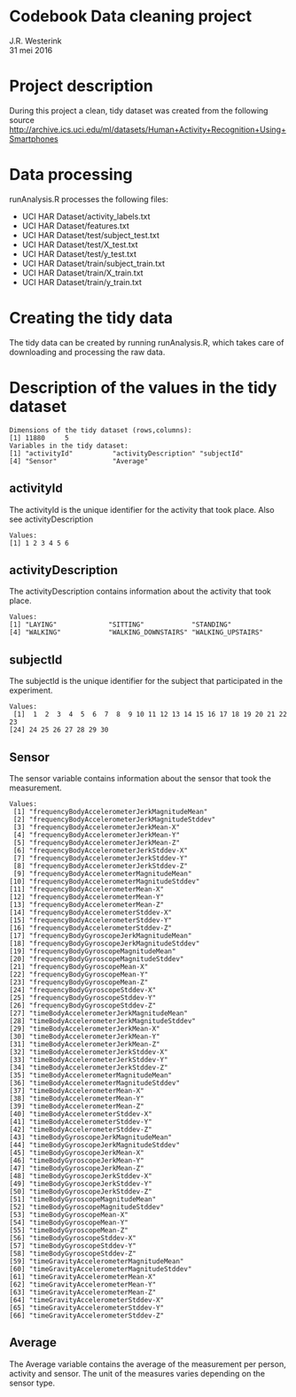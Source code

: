 # Codebook Data cleaning project
J.R. Westerink  
31 mei 2016  



# Project description
During this project a clean, tidy dataset was created from the following source
http://archive.ics.uci.edu/ml/datasets/Human+Activity+Recognition+Using+Smartphones

# Data processing
runAnalysis.R processes the following files:

* UCI HAR Dataset/activity_labels.txt     
* UCI HAR Dataset/features.txt           
* UCI HAR Dataset/test/subject_test.txt   
* UCI HAR Dataset/test/X_test.txt        
* UCI HAR Dataset/test/y_test.txt         
* UCI HAR Dataset/train/subject_train.txt
* UCI HAR Dataset/train/X_train.txt       
* UCI HAR Dataset/train/y_train.txt 

# Creating the tidy data
The tidy data can be created by running runAnalysis.R, which takes care of downloading and processing the raw data.


# Description of the values in the tidy dataset

```
Dimensions of the tidy dataset (rows,columns):
[1] 11880     5
Variables in the tidy dataset:
[1] "activityId"          "activityDescription" "subjectId"          
[4] "Sensor"              "Average"            
```


## activityId
The activityId is the unique identifier for the activity that took place. Also see activityDescription

```
Values:
[1] 1 2 3 4 5 6
```


## activityDescription
The activityDescription contains information about the activity that took place.

```
Values:
[1] "LAYING"             "SITTING"            "STANDING"          
[4] "WALKING"            "WALKING_DOWNSTAIRS" "WALKING_UPSTAIRS"  
```

## subjectId
The subjectId is the unique identifier for the subject that participated in the experiment.

```
Values:
 [1]  1  2  3  4  5  6  7  8  9 10 11 12 13 14 15 16 17 18 19 20 21 22 23
[24] 24 25 26 27 28 29 30
```

## Sensor
The sensor variable contains information about the sensor that took the measurement.

```
Values:
 [1] "frequencyBodyAccelerometerJerkMagnitudeMean"  
 [2] "frequencyBodyAccelerometerJerkMagnitudeStddev"
 [3] "frequencyBodyAccelerometerJerkMean-X"         
 [4] "frequencyBodyAccelerometerJerkMean-Y"         
 [5] "frequencyBodyAccelerometerJerkMean-Z"         
 [6] "frequencyBodyAccelerometerJerkStddev-X"       
 [7] "frequencyBodyAccelerometerJerkStddev-Y"       
 [8] "frequencyBodyAccelerometerJerkStddev-Z"       
 [9] "frequencyBodyAccelerometerMagnitudeMean"      
[10] "frequencyBodyAccelerometerMagnitudeStddev"    
[11] "frequencyBodyAccelerometerMean-X"             
[12] "frequencyBodyAccelerometerMean-Y"             
[13] "frequencyBodyAccelerometerMean-Z"             
[14] "frequencyBodyAccelerometerStddev-X"           
[15] "frequencyBodyAccelerometerStddev-Y"           
[16] "frequencyBodyAccelerometerStddev-Z"           
[17] "frequencyBodyGyroscopeJerkMagnitudeMean"      
[18] "frequencyBodyGyroscopeJerkMagnitudeStddev"    
[19] "frequencyBodyGyroscopeMagnitudeMean"          
[20] "frequencyBodyGyroscopeMagnitudeStddev"        
[21] "frequencyBodyGyroscopeMean-X"                 
[22] "frequencyBodyGyroscopeMean-Y"                 
[23] "frequencyBodyGyroscopeMean-Z"                 
[24] "frequencyBodyGyroscopeStddev-X"               
[25] "frequencyBodyGyroscopeStddev-Y"               
[26] "frequencyBodyGyroscopeStddev-Z"               
[27] "timeBodyAccelerometerJerkMagnitudeMean"       
[28] "timeBodyAccelerometerJerkMagnitudeStddev"     
[29] "timeBodyAccelerometerJerkMean-X"              
[30] "timeBodyAccelerometerJerkMean-Y"              
[31] "timeBodyAccelerometerJerkMean-Z"              
[32] "timeBodyAccelerometerJerkStddev-X"            
[33] "timeBodyAccelerometerJerkStddev-Y"            
[34] "timeBodyAccelerometerJerkStddev-Z"            
[35] "timeBodyAccelerometerMagnitudeMean"           
[36] "timeBodyAccelerometerMagnitudeStddev"         
[37] "timeBodyAccelerometerMean-X"                  
[38] "timeBodyAccelerometerMean-Y"                  
[39] "timeBodyAccelerometerMean-Z"                  
[40] "timeBodyAccelerometerStddev-X"                
[41] "timeBodyAccelerometerStddev-Y"                
[42] "timeBodyAccelerometerStddev-Z"                
[43] "timeBodyGyroscopeJerkMagnitudeMean"           
[44] "timeBodyGyroscopeJerkMagnitudeStddev"         
[45] "timeBodyGyroscopeJerkMean-X"                  
[46] "timeBodyGyroscopeJerkMean-Y"                  
[47] "timeBodyGyroscopeJerkMean-Z"                  
[48] "timeBodyGyroscopeJerkStddev-X"                
[49] "timeBodyGyroscopeJerkStddev-Y"                
[50] "timeBodyGyroscopeJerkStddev-Z"                
[51] "timeBodyGyroscopeMagnitudeMean"               
[52] "timeBodyGyroscopeMagnitudeStddev"             
[53] "timeBodyGyroscopeMean-X"                      
[54] "timeBodyGyroscopeMean-Y"                      
[55] "timeBodyGyroscopeMean-Z"                      
[56] "timeBodyGyroscopeStddev-X"                    
[57] "timeBodyGyroscopeStddev-Y"                    
[58] "timeBodyGyroscopeStddev-Z"                    
[59] "timeGravityAccelerometerMagnitudeMean"        
[60] "timeGravityAccelerometerMagnitudeStddev"      
[61] "timeGravityAccelerometerMean-X"               
[62] "timeGravityAccelerometerMean-Y"               
[63] "timeGravityAccelerometerMean-Z"               
[64] "timeGravityAccelerometerStddev-X"             
[65] "timeGravityAccelerometerStddev-Y"             
[66] "timeGravityAccelerometerStddev-Z"             
```

## Average
The Average variable contains the average of the measurement per person, activity and sensor.
The unit of the measures varies depending on the sensor type.




